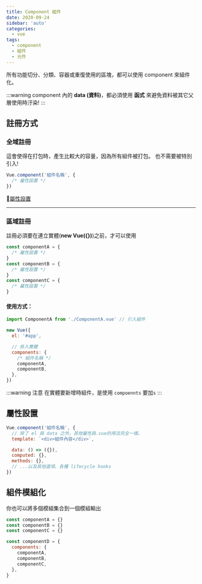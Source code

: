 ```yaml
---
title: Component 組件
date: 2020-09-24
sidebar: 'auto'
categories:
  - vue
tags:
  - component
  - 組件
  - 元件
---
```


所有功能切分、分類、容器或重復使用的區塊，都可以使用 component 來組件化。

:::warning
component 內的 **data (資料)**，都必須使用 **函式** 來避免資料被其它父層使用時汙染!
:::

## 註冊方式

### 全域註冊

這會使得在打包時，產生比較大的容量，因為所有組件被打包。
也不需要被特別引入!

```js
Vue.component('組件名稱', {
  /* 屬性設置 */
})
```

[屬性設置](#屬性設置)

---

### 區域註冊

註冊必須要在連立實體(**new Vue({})**)之前，才可以使用

```js
const componentA = {
  /* 屬性設置 */
}
const componentB = {
  /* 屬性設置 */
}
const componentC = {
  /* 屬性設置 */
}
```

#### 使用方式：

```js {7}
import ComponentA from './ComponentA.vue' // 引入組件

new Vue({
  el: '#app',

  // 掛入實體
  components: {
    /* 組件名稱 */
    componentA,
    componentB,
  },
})
```

:::warning 注意
在實體要新增時組件，是使用 `compoennts` 要加`s`
:::

## 屬性設置

```js
Vue.component('組件名稱', {
  // 除了 el 與 data 之外，其他屬性與.vue的用法完全一樣。
  template: `<div>組件內容</div>`,

  data: () => ({}),
  computed: {},
  methods: {},
  // ...以及其他選項、各種 lifecycle hooks
})
```

## 組件模組化

你也可以將多個模組集合到一個模組輸出

```js
const componentA = {}
const componentB = {}
const componentC = {}

const componentD = {
  components: {
    componentA,
    componentB,
    componentC,
  },
}
```
